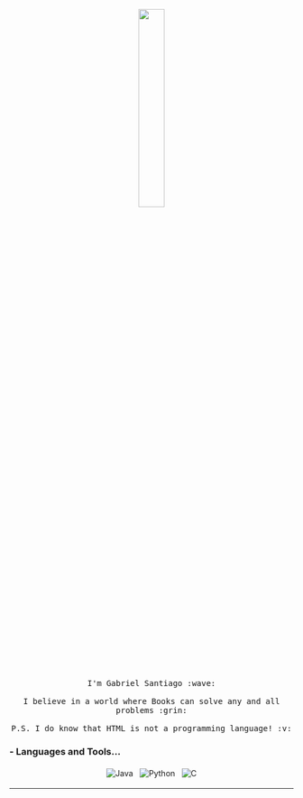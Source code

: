 <p align="center">
  <img src="https://media.giphy.com/media/MeJgB3yMMwIaHmKD4z/giphy.gif" width="30%">
  <br><br>
  <samp>
    I'm Gabriel Santiago :wave:
    <br><br>
    I believe in a world where Books can solve any and all problems :grin:
    <br><br>
    P.S. I do know that HTML is not a programming language! :v:
  </samp>
</p>


### - Languages and Tools...

<p align="center">

  <!-- For more icons please follow  https://github.com/MikeCodesDotNET/ColoredBadges -->

  <img src="https://github.com/Quadrified/Quadrified/blob/master/assets/svg/dev/languages/java.svg" alt="Java" style="vertical-align:top; margin:4px">
  <img src="https://github.com/Quadrified/Quadrified/blob/master/assets/svg/dev/languages/python.svg" alt="Python" style="vertical-align:top; margin:4px">
  <img src="https://img.shields.io/badge/C-00599C?style=for-the-badge&logo=c&logoColor=white" alt="C" style="vertical-align:top; margin:4px"; "border-radius=50%">

---

</p>
